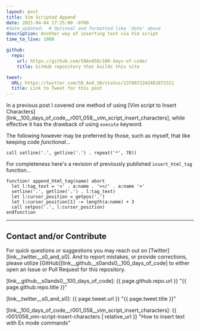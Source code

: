 ```yaml
---
layout: post
title: Vim Scripted Append
date: 2021-04-04 17:25:00 -0700
#date_updated:  # Optional and formatted like 'date' above
description: Another way of inserting text via Vim script
time_to_live: 1800

github:
  repo:
    url: https://github.com/S0AndS0/100-days-of-code/
    title: GitHub repository that builds this site

tweet:
  URL: https://twitter.com/S0_And_S0/status/1378872242482872321
  title: Link to Tweet for this post
---
```




In a previous post I covered one method of using [Vim script to Insert Characters][link__100_days_of_code__r001_058__vim_script_insert_characters], while effective it has the drawback of using `execute` keyword.


The following however may be preferred by those, such as myself, that like keeping code _functional_...


```vim
call setline('.', getline('.') . repeat('*', 78))
```


For completeness here's a revision of previously published `insert_html_tag` function...


```vim
function! append_html_tag(name) abort
  let l:tag_text = '<' . a:name . '></' . a:name '>'
  setline('.', getline('.') . l:tag_text)
  let l:cursor_position = getpos('.')
  let l:cursor_position[1] -= length(a:name) + 3
  call setpos('.', l:cursor_position)
endfunction
```


______


## Contact and/or Contribute
[heading__contact_andor_contribute]: #contact-andor-contribute


For quick questions or suggestions you may reach out on [Twitter][link__twitter__s0_and_s0]. And to report mistakes, or provide corrections, please utilize [GitHub][link__github__s0ands0__100_days_of_code] to either open an Issue or Pull Request for this repository.



[link__github__s0ands0__100_days_of_code]: {{ page.github.repo.url }} "{{ page.github.repo.title }}"

[link__twitter__s0_and_s0]: {{ page.tweet.url }} "{{ page.tweet.title }}"

[link__100_days_of_code__r001_058__vim_script_insert_characters]: {{ r001/058_vim-script-insert-characters | relative_url }} "How to insert text with Ex mode commands"

